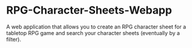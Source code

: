 # RPG-Character-Sheets-Webapp
A web application that allows you to create an RPG character sheet for a tabletop RPG game and search your character sheets (eventually by a filter).
